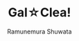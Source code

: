 --- 
slug: "gal-clea"
title: "Gal☆Clea!"
publishdate: "2019-01-05"
src: "https://365manga.net/manga/gal-clea"
author: "Ramunemura Shuwata"
image: "https://data.365manga.net/images/thumbnails/32565-gal-clea.jpg"
tags: ["Comedy","Ecchi","Romance","School life","Shounen","Shounen ai"]
chapters: ["Chapter 8.93: The Class With The Pantyless Gal (7) ","Chapter 8.92: The Class With The Pantyless Gal (6) ","Chapter 8.91: The Class With The Pantyless Gal (5) ","Chapter 8.9: The Class With The Pantyless Gal (4) ","Chapter 8.8: The Class With The Pantyless Gal (3) ","Chapter 8.7: The Class With The Pantyless Gal (2) ","Chapter 8.6: The Class With The Pantyless Gal ","Chapter 8.5: Gals And Going To School ","Chapter 7: A Gal’s Devotion ♡ Then"," A Sudden... ","Chapter 6: The Gal That Changes Clothes At Shibuya?! ","Chapter 5: Gals And Meals And... Panties?! ","Chapter 4: The Night The Gal Cosplayed... ","Chapter 3: Gals Really Are... ","Chapter 2: Living With A Gal ","Chapter 1.5: I'm Bad With Gals (part 2) ","Chapter 1: I'm Bad With Gals! (part 1) ","Oneshot"]
chapterlinks: ["https://365manga.net/gal-clea/chapter-8-93.html","https://365manga.net/gal-clea/chapter-8-92.html","https://365manga.net/gal-clea/chapter-8-91.html","https://365manga.net/gal-clea/chapter-8-9.html","https://365manga.net/gal-clea/chapter-8-8.html","https://365manga.net/gal-clea/chapter-8-7.html","https://365manga.net/gal-clea/chapter-8-6.html","https://365manga.net/gal-clea/chapter-8-5.html","https://365manga.net/gal-clea/chapter-7.html","https://365manga.net/gal-clea/chapter-6.html","https://365manga.net/gal-clea/chapter-5.html","https://365manga.net/gal-clea/chapter-4.html","https://365manga.net/gal-clea/chapter-3.html","https://365manga.net/gal-clea/chapter-2.html","https://365manga.net/gal-clea/chapter-1-5.html","https://365manga.net/gal-clea/chapter-1.html","https://365manga.net/gal-clea/chapter-0.html"]
description: "'They do not care even if I can see their panties!'
High school student Daisuke Kaji, who is bad with gals, was made to deliver something to the house of the biggest monster gal, Chiriko Iega. Forced to bring Iega to her bedroom Kaji is shocked by her unimaginably filthy room! After being amazed by the level of cleaning knowledge Kaji demonstrated Iega extorts him into cleaning her entire room!
The beginning of a gal love comedy!"
---